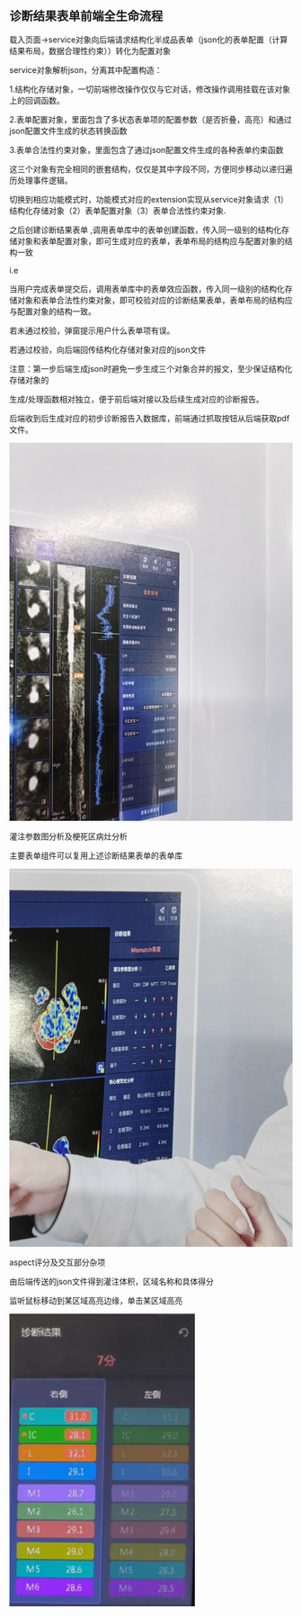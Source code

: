 ## 诊断结果表单前端全生命流程

载入页面->service对象向后端请求结构化半成品表单（json化的表单配置（计算结果布局，数据合理性约束））转化为配置对象

service对象解析json，分离其中配置构造：

1.结构化存储对象，一切前端修改操作仅仅与它对话，修改操作调用挂载在该对象上的回调函数。

2.表单配置对象，里面包含了多状态表单项的配置参数（是否折叠，高亮）和通过json配置文件生成的状态转换函数

3.表单合法性约束对象，里面包含了通过json配置文件生成的各种表单约束函数

这三个对象有完全相同的嵌套结构，仅仅是其中字段不同，方便同步移动以递归遍历处理事件逻辑。



切换到相应功能模式时，功能模式对应的extension实现从service对象请求（1）结构化存储对象（2）表单配置对象（3）表单合法性约束对象.

之后创建诊断结果表单 ,调用表单库中的表单创建函数，传入同一级别的结构化存储对象和表单配置对象，即可生成对应的表单，表单布局的结构应与配置对象的结构一致

i.e <customizesheet data= reportSheetData config=reportSheetconfig/>



当用户完成表单提交后，调用表单库中的表单效应函数，传入同一级别的结构化存储对象和表单合法性约束对象，即可校验对应的诊断结果表单，表单布局的结构应与配置对象的结构一致。

若未通过校验，弹窗提示用户什么表单项有误。

若通过校验，向后端回传结构化存储对象对应的json文件

注意：第一步后端生成json时避免一步生成三个对象合并的报文，至少保证结构化存储对象的

生成/处理函数相对独立，便于前后端对接以及后续生成对应的诊断报告。

后端收到后生成对应的初步诊断报告入数据库，前端通过抓取按钮从后端获取pdf文件。



![52ce85f91e7b88818dac1b449915d40c](诊断结果表单.assets/52ce85f91e7b88818dac1b449915d40c.jpg)



灌注参数图分析及梗死区病灶分析

主要表单组件可以复用上述诊断结果表单的表单库



![7c41df54fa2f4bd3c4cf75ccd7f314e5](诊断结果表单.assets/7c41df54fa2f4bd3c4cf75ccd7f314e5.jpg)



aspect评分及交互部分杂项

由后端传送的json文件得到灌注体积，区域名称和具体得分

监听鼠标移动到某区域高亮边缘，单击某区域高亮





![7d20d34c3cf7b81fae3ce3333abaa2db](诊断结果表单.assets/7d20d34c3cf7b81fae3ce3333abaa2db.png)